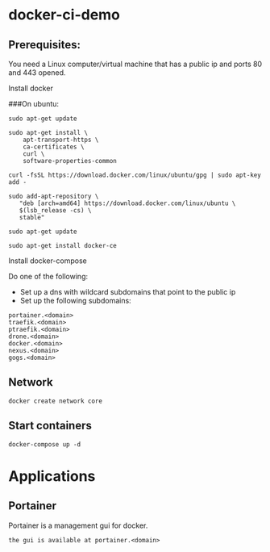 # docker-ci-demo

## Prerequisites:
You need a Linux computer/virtual machine that has a public ip and ports 80 and 443 opened.

Install docker

###On ubuntu:
```
sudo apt-get update

sudo apt-get install \
    apt-transport-https \
    ca-certificates \
    curl \
    software-properties-common
    
curl -fsSL https://download.docker.com/linux/ubuntu/gpg | sudo apt-key add -

sudo add-apt-repository \
   "deb [arch=amd64] https://download.docker.com/linux/ubuntu \
   $(lsb_release -cs) \
   stable"
  
sudo apt-get update

sudo apt-get install docker-ce
```

Install docker-compose

Do one of the following:
- Set up a dns with wildcard subdomains that point to the public ip
- Set up the following subdomains: 
```
portainer.<domain>
traefik.<domain>
ptraefik.<domain>
drone.<domain>
docker.<domain>
nexus.<domain>
gogs.<domain>
```

## Network
```
docker create network core
```

## Start containers
```
docker-compose up -d
```

# Applications
## Portainer
Portainer is a management gui for docker. 
```
the gui is available at portainer.<domain>
```
